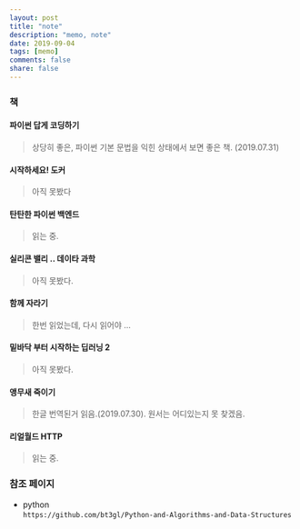 ```yaml
---
layout: post
title: "note"
description: "memo, note"
date: 2019-09-04
tags: [memo]
comments: false
share: false
---
```

### 책

#### 파이썬 답게 코딩하기
> 상당히 좋은, 파이썬 기본 문법을 익힌 상태에서 보면 좋은 책. (2019.07.31)

#### 시작하세요! 도커
> 아직 못봤다

#### 탄탄한 파이썬 백엔드
> 읽는 중.

#### 실리콘 밸리 .. 데이타 과학
> 아직 못봤다.

#### 함께 자라기
> 한번 읽었는데, 다시 읽어야 ...

#### 밑바닥 부터 시작하는 딥러닝 2
> 아직 못봤다.

#### 앵무새 죽이기
> 한글 번역된거 읽음.(2019.07.30). 원서는 어디있는지 못 찾겠음.

#### 리얼월드 HTTP
> 읽는 중.

  
### 참조 페이지  
* python   
`https://github.com/bt3gl/Python-and-Algorithms-and-Data-Structures`